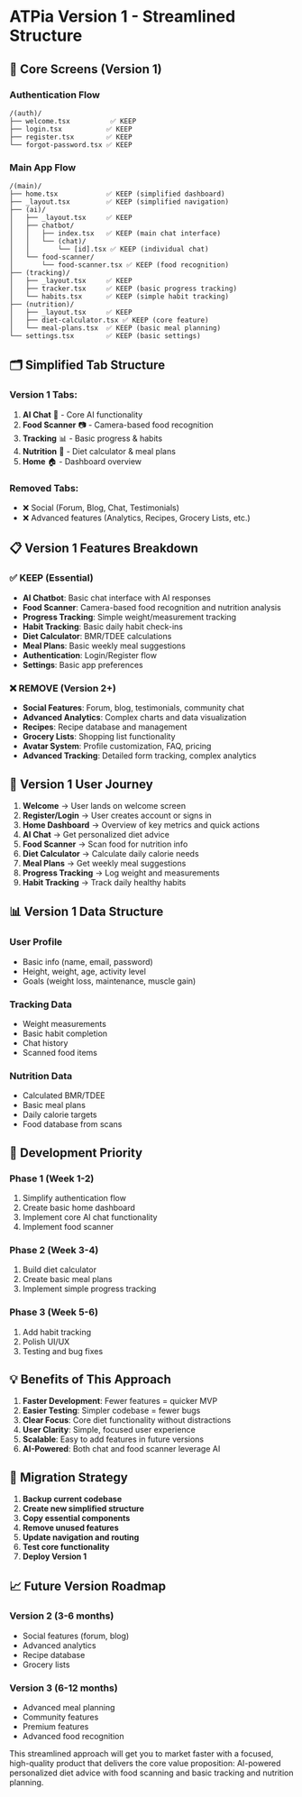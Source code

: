 # ATPia Version 1 - Streamlined Structure

## 📱 **Core Screens (Version 1)**

### **Authentication Flow**
```
/(auth)/
├── welcome.tsx          ✅ KEEP
├── login.tsx           ✅ KEEP  
├── register.tsx        ✅ KEEP
└── forgot-password.tsx ✅ KEEP
```

### **Main App Flow**
```
/(main)/
├── home.tsx            ✅ KEEP (simplified dashboard)
├── _layout.tsx         ✅ KEEP (simplified navigation)
├── (ai)/
│   ├── _layout.tsx     ✅ KEEP
│   ├── chatbot/
│   │   ├── index.tsx   ✅ KEEP (main chat interface)
│   │   └── (chat)/
│   │       └── [id].tsx ✅ KEEP (individual chat)
│   └── food-scanner/
│       └── food-scanner.tsx ✅ KEEP (food recognition)
├── (tracking)/
│   ├── _layout.tsx     ✅ KEEP
│   ├── tracker.tsx     ✅ KEEP (basic progress tracking)
│   └── habits.tsx      ✅ KEEP (simple habit tracking)
├── (nutrition)/
│   ├── _layout.tsx     ✅ KEEP
│   ├── diet-calculator.tsx ✅ KEEP (core feature)
│   └── meal-plans.tsx  ✅ KEEP (basic meal planning)
└── settings.tsx        ✅ KEEP (basic settings)
```

## 🗂️ **Simplified Tab Structure**

### **Version 1 Tabs:**
1. **AI Chat** 🤖 - Core AI functionality
2. **Food Scanner** 📷 - Camera-based food recognition
3. **Tracking** 📊 - Basic progress & habits
4. **Nutrition** 🍎 - Diet calculator & meal plans
5. **Home** 🏠 - Dashboard overview

### **Removed Tabs:**
- ❌ Social (Forum, Blog, Chat, Testimonials)
- ❌ Advanced features (Analytics, Recipes, Grocery Lists, etc.)

## 📋 **Version 1 Features Breakdown**

### **✅ KEEP (Essential)**
- **AI Chatbot**: Basic chat interface with AI responses
- **Food Scanner**: Camera-based food recognition and nutrition analysis
- **Progress Tracking**: Simple weight/measurement tracking
- **Habit Tracking**: Basic daily habit check-ins
- **Diet Calculator**: BMR/TDEE calculations
- **Meal Plans**: Basic weekly meal suggestions
- **Authentication**: Login/Register flow
- **Settings**: Basic app preferences

### **❌ REMOVE (Version 2+)**
- **Social Features**: Forum, blog, testimonials, community chat
- **Advanced Analytics**: Complex charts and data visualization
- **Recipes**: Recipe database and management
- **Grocery Lists**: Shopping list functionality
- **Avatar System**: Profile customization, FAQ, pricing
- **Advanced Tracking**: Detailed form tracking, complex analytics

## 🎯 **Version 1 User Journey**

1. **Welcome** → User lands on welcome screen
2. **Register/Login** → User creates account or signs in
3. **Home Dashboard** → Overview of key metrics and quick actions
4. **AI Chat** → Get personalized diet advice
5. **Food Scanner** → Scan food for nutrition info
6. **Diet Calculator** → Calculate daily calorie needs
7. **Meal Plans** → Get weekly meal suggestions
8. **Progress Tracking** → Log weight and measurements
9. **Habit Tracking** → Track daily healthy habits

## 📊 **Version 1 Data Structure**

### **User Profile**
- Basic info (name, email, password)
- Height, weight, age, activity level
- Goals (weight loss, maintenance, muscle gain)

### **Tracking Data**
- Weight measurements
- Basic habit completion
- Chat history
- Scanned food items

### **Nutrition Data**
- Calculated BMR/TDEE
- Basic meal plans
- Daily calorie targets
- Food database from scans

## 🚀 **Development Priority**

### **Phase 1 (Week 1-2)**
1. Simplify authentication flow
2. Create basic home dashboard
3. Implement core AI chat functionality
4. Implement food scanner

### **Phase 2 (Week 3-4)**
1. Build diet calculator
2. Create basic meal plans
3. Implement simple progress tracking

### **Phase 3 (Week 5-6)**
1. Add habit tracking
2. Polish UI/UX
3. Testing and bug fixes

## 💡 **Benefits of This Approach**

1. **Faster Development**: Fewer features = quicker MVP
2. **Easier Testing**: Simpler codebase = fewer bugs
3. **Clear Focus**: Core diet functionality without distractions
4. **User Clarity**: Simple, focused user experience
5. **Scalable**: Easy to add features in future versions
6. **AI-Powered**: Both chat and food scanner leverage AI

## 🔄 **Migration Strategy**

1. **Backup current codebase**
2. **Create new simplified structure**
3. **Copy essential components**
4. **Remove unused features**
5. **Update navigation and routing**
6. **Test core functionality**
7. **Deploy Version 1**

## 📈 **Future Version Roadmap**

### **Version 2 (3-6 months)**
- Social features (forum, blog)
- Advanced analytics
- Recipe database
- Grocery lists

### **Version 3 (6-12 months)**
- Advanced meal planning
- Community features
- Premium features
- Advanced food recognition

This streamlined approach will get you to market faster with a focused, high-quality product that delivers the core value proposition: AI-powered personalized diet advice with food scanning and basic tracking and nutrition planning. 